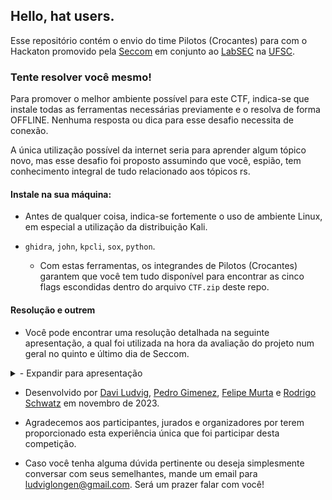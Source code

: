 ## Hello, hat users.
Esse repositório contém o envio do time Pilotos (Crocantes) para com o Hackaton promovido pela [Seccom](https://github.com/seccom-ufsc) em conjunto ao [LabSEC](https://github.com/LabSEC) na [UFSC](https://github.com/UFSC).

### Tente resolver você mesmo!
Para promover o melhor ambiente possível para este CTF, indica-se que instale todas as ferramentas necessárias previamente e o resolva de forma OFFLINE. Nenhuma resposta ou dica para esse desafio necessita de conexão.

A única utilização possível da internet seria para aprender algum tópico novo, mas esse desafio foi proposto assumindo que você, espião, tem conhecimento integral de tudo relacionado aos tópicos rs.

#### Instale na sua máquina:
 - Antes de qualquer coisa, indica-se fortemente o uso de ambiente Linux, em especial a utilização da distribuição Kali.
 
 - `ghidra`, `john`, `kpcli`, `sox`, `python`.

    - Com estas ferramentas, os integrandes de Pilotos (Crocantes) garantem que você tem tudo disponível para encontrar as cinco flags escondidas dentro do arquivo `CTF.zip` deste repo.


#### Resolução e outrem
 - Você pode encontrar uma resolução detalhada na seguinte apresentação, a qual foi utilizada na hora da avaliação do projeto num geral no quinto e último dia de Seccom.
 <!DOCTYPE html>
<head>
<head>
</head>
<body>
    <details>
        <summary>- Expandir para apresentação</summary>
        <a href="https://docs.google.com/presentation/d/1zuWZXs_XvSbyWYY96IkettNm7Y4TtYSxQXXQfxBUyZc/edit?usp=sharing"> Acesse a apresentação </a>
    </details>
</body>
</html>

 - Desenvolvido por [Davi Ludvig](https://github.com/daviludvig), [Pedro Gimenez](https://github.com/pehqge), [Felipe Murta](https://github.com/plaaxer) e [Rodrigo Schwatz](https://github.com/R0drigoSchwartz) em novembro de 2023.

 - Agradecemos aos participantes, jurados e organizadores por terem proporcionado esta experiência única que foi participar desta competição.

- Caso você tenha alguma dúvida pertinente ou deseja simplesmente conversar com seus semelhantes, mande um email para ludviglongen@gmail.com. Será um prazer falar com você!
